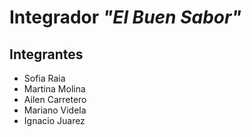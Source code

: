# Integrador _"El Buen Sabor"_

## Integrantes
- Sofia Raia
- Martina Molina
- Ailen Carretero
- Mariano Videla
- Ignacio Juarez
